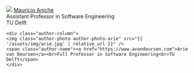 <div class="author-row">
	<div class="author-column">
	<img class="author-photo author-photo-mauricio" src="{{ '/assets/img/mauricio.jpg' | relative_url }}" />
	<span class="author-name"><a href="https://www.mauricioaniche.com">Maurício Aniche</a><br>Assistant Professor in Software Engineering<br>TU Delft</span>
	</div>

	<div class="author-column">
	<img class="author-photo author-photo-arie" src="{{ '/assets/img/arie.jpg' | relative_url }}" />
	<span class="author-name"><a href="https://www.avandeursen.com">Arie van Deursen</a><br>Full Professor in Software Engineering<br>TU Delft</span>
	</div>
</div>